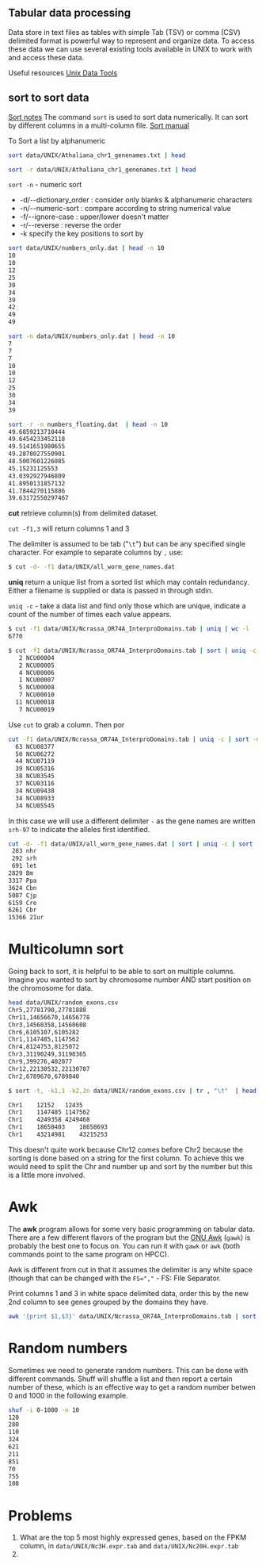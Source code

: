 ## Tabular data processing
Data store in text files as tables with simple Tab (TSV) or comma (CSV) delimited format is powerful way to represent and organize data. To access these data we can use several existing tools available in UNIX to work with and access these data.

Useful resources
[Unix Data Tools](https://www.oreilly.com/library/view/bioinformatics-data-skills/9781449367480/ch07.html#chapter-07)

## sort to sort data
[Sort notes](https://biodataprog.github.io/2018_programming-intro/Lectures/03_UNIX_DataProcessing.html#3)
The command `sort` is used to sort data numerically. It can sort by different columns in a multi-column file. [Sort manual](http://man7.org/linux/man-pages/man1/sort.1.html)

To Sort a list by alphanumeric
```bash
sort data/UNIX/Athaliana_chr1_genenames.txt | head
```

```bash
sort -r data/UNIX/Athaliana_chr1_genenames.txt | head
```

```sort -n``` - numeric sort

* -d/--dictionary_order : consider only blanks & alphanumeric characters
* -n/--numeric-sort : compare according to string numerical value
* -f/--ignore-case : upper/lower doesn't matter
* -r/--reverse : reverse the order
* -k specify the key positions to sort by

```bash
sort data/UNIX/numbers_only.dat | head -n 10
10
10
12
25
30
34
39
42
49
49
```

```bash
sort -n data/UNIX/numbers_only.dat | head -n 10
7
7
7
10
10
12
25
30
34
39
```
```bash
sort -r -n numbers_floating.dat  | head -n 10
49.6859213710444
49.6454233452118
49.5141651980655
49.2878027550901
48.5007601226085
45.15231125553
43.0392927946809
41.8950131857132
41.7844270115886
39.63172550297467
```
**cut** retrieve column(s) from delimited dataset.

`cut -f1,3` will return columns 1 and 3

The delimiter is assumed to be tab ("`\t`") but can be any specified single character. For example to separate columns by `,` use:
```bash
$ cut -d- -f1 data/UNIX/all_worm_gene_names.dat
```

**uniq** return a unique list from a sorted list which may contain redundancy. Either a filename is supplied or data is passed in through stdin.

`uniq -c` - take a data list and find only those which are unique, indicate a count of the number of times each value appears.

```bash
$ cut -f1 data/UNIX/Ncrassa_OR74A_InterproDomains.tab | uniq | wc -l
6770

$ cut -f1 data/UNIX/Ncrassa_OR74A_InterproDomains.tab | sort | uniq -c | head -n
   2 NCU00004
   2 NCU00005
   4 NCU00006
   1 NCU00007
   5 NCU00008
   7 NCU00010
  11 NCU00018
   7 NCU00019
```

Use `cut` to grab a column. Then por

```bash
cut -f1 data/UNIX/Ncrassa_OR74A_InterproDomains.tab | uniq -c | sort -nr | head
  63 NCU08377
  50 NCU06272
  44 NCU07119
  39 NCU05316
  38 NCU03545
  37 NCU03116
  34 NCU09438
  34 NCU08933
  34 NCU05545
```

In this case we will use a different delimiter `-` as the gene names are written `srh-97` to indicate the alleles first identified.

```bash
cut -d- -f1 data/UNIX/all_worm_gene_names.dat | sort | uniq -c | sort -n | tail
 283 nhr
 292 srh
 691 let
2829 Bm
3317 Ppa
3624 Cbn
5087 Cjp
6159 Cre
6261 Cbr
15366 21ur
```

# Multicolumn sort

Going back to sort, it is helpful to be able to sort on multiple columns. Imagine you wanted to sort by chromosome number AND start position on the chromosome for data.

```bash
head data/UNIX/random_exons.csv
Chr5,27781790,27781888
Chr11,14656670,14656778
Chr3,14560358,14560608
Chr6,6105107,6105282
Chr1,1147485,1147562
Chr4,8124753,8125072
Chr3,31190249,31190365
Chr9,399276,402077
Chr12,22130532,22130707
Chr2,6789670,6789840

$ sort -t, -k1,1 -k2,2n data/UNIX/random_exons.csv | tr , "\t"  | head -n 5

Chr1	12152	12435
Chr1	1147485	1147562
Chr1	4249358	4249468
Chr1	18658403	18658693
Chr1	43214981	43215253
```

This doesn't quite work because Chr12 comes before Chr2 because the sorting is done based on a string for the first column. To achieve this we would need to split the Chr and number up and sort by the number but this is a little more involved.

# Awk

The **awk** program allows for some very basic programming on tabular data. There are a few different flavors of the program but the [GNU Awk](https://www.gnu.org/software/gawk/manual/gawk.html) (`gawk`) is probably the best one to focus on. You can run it with `gawk` or `awk` (both commands point to the same program on HPCC).  


Awk is different from cut in that it assumes the delimiter is any white space (though that can be changed with the `FS=","` - FS: File Separator.

Print columns 1 and 3 in white space delimited data, order this by the new 2nd column to see genes grouped by the domains they have.
```bash
awk '{print $1,$3}' data/UNIX/Ncrassa_OR74A_InterproDomains.tab | sort -k2
```

# Random numbers

Sometimes we need to generate random numbers. This can be done with different commands. Shuff will shuffle a list and then report a certain number of these, which is an effective way to get a random number betwen 0 and 1000 in the following example.

```bash
shuf -i 0-1000 -n 10
120
280
110
324
621
211
851
70
755
108
```


# Problems

1. What are the top 5 most highly expressed genes, based on the FPKM column, in `data/UNIX/Nc3H.expr.tab` and `data/UNIX/Nc20H.expr.tab`
2. 
